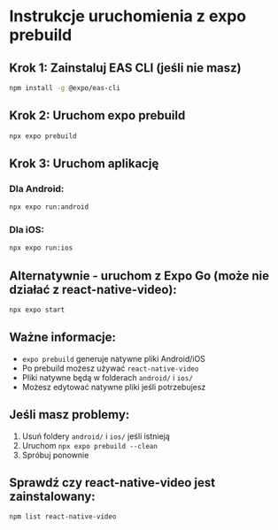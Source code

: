 # Instrukcje uruchomienia z expo prebuild

## Krok 1: Zainstaluj EAS CLI (jeśli nie masz)
```bash
npm install -g @expo/eas-cli
```

## Krok 2: Uruchom expo prebuild
```bash
npx expo prebuild
```

## Krok 3: Uruchom aplikację
### Dla Android:
```bash
npx expo run:android
```

### Dla iOS:
```bash
npx expo run:ios
```

## Alternatywnie - uruchom z Expo Go (może nie działać z react-native-video):
```bash
npx expo start
```

## Ważne informacje:
- `expo prebuild` generuje natywne pliki Android/iOS
- Po prebuild możesz używać `react-native-video`
- Pliki natywne będą w folderach `android/` i `ios/`
- Możesz edytować natywne pliki jeśli potrzebujesz

## Jeśli masz problemy:
1. Usuń foldery `android/` i `ios/` jeśli istnieją
2. Uruchom `npx expo prebuild --clean`
3. Spróbuj ponownie

## Sprawdź czy react-native-video jest zainstalowany:
```bash
npm list react-native-video
```

